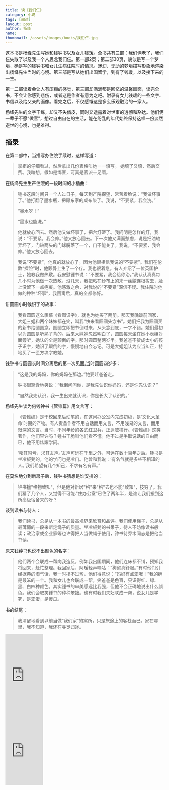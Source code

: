 ```yaml
---
title: 读《我们仨》 
category: 小说  
tags: [阅读]  
layout: post  
author: 杨绛  
name: 
thumbnail: /assets/images/books/我们仨.jpg
---
```


这本书是杨绛先生写她和钱钟书以及女儿钱瑗。全书共有三部：我们俩老了，我们仨失散了以及我一个人思念我们仨。第一部2页；第二部30页，貌似是写一个梦境，确是写的钱钟书和女儿生病住院时的情况。迷幻、无助的梦境描写形象地渲染出杨绛先生当时的心境。第三部是写从她们出国留学，到有了钱瑗，以及接下来的一生。

第一二部读着会让人有压抑的感觉，第三部却满满都是回忆的温馨画面，读完全书，不会让你感到悲伤，或者这是作者有意为之吧。附录有女儿钱瑗的一些文字、书信以及给父亲的画像。看完之后，不仅感慨这是多么乐观融洽的一家人。

杨绛先生的文字干练，却又不失俏皮，同时又透露着对世事的透彻和豁达。他们俩一辈子不愿“做官”，想过自由自在的生活，能在纷乱的年代始终保持这样一份淡然避世的心境，也是难得。


## 摘录

在第二部中，当描写办住院手续时，这样写道：

> 掌柜的仔细看过，然后拿出几份表格叫她一一填写。 她填了又填，然后交费。我暗想，假如是绑匪，可真是官派十足啊。


在杨绛先生生产住院的一段时间的小插曲：

> 锺书这段时间只一个人过日子，每天到产院探望，常苦着脸说：“我做坏事了。”他打翻了墨水瓶，把房东家的桌布染了。我说，“不要紧，我会洗。”
>
> “墨水呀！”
>
> “墨水也能洗。”
>
> 他就放心回去。然后他又做坏事了，把台灯砸了。我问明是怎样的灯，我说：“不要紧，我会修。”他又放心回去。下一次他又满面愁虑，说是把油轴弄坏了，门轴两头的门球脱落了一个，门不能关了。我说，“不要紧，我会修。”他又放心回去。
>
> 我说“不要紧”，他真的就放心了。因为他很相信我说的“不要紧”。我们在伦敦“探险”时，他颧骨上生了一个疔。我也很着急。有人介绍了一位英国护士，她教我做热敷。我安慰锺书说：“不要紧，我会给你治。”我认认真真每几小时为他做一次热敷，没几天，我把粘在纱布上的末一丝脓连根拔去，脸上没留下一点疤痕。他感激之余，对我说的“不要紧”深信不疑。我住院时他做的种种“坏事”，我回寓后，真的全都修好。

讲圆圆小时候识字的故事：

> 我看圆圆这么羡慕《看图识字》，就也为她买了两册。那天我晚饭前回家，大姐三姐和两个妹妹都在笑，叫我“快来看圆圆头念书”。她们把我为圆圆买的新书给圆圆念。圆圆立即把书倒过来，从头念到底，一字不错。她们最初以为圆圆是听熟了背的。后来大妹妹忽然明白了，圆圆每天坐在她小表姐对面旁听，她认的全是颠倒的字。那时圆圆整两岁半。我爸爸不赞成太小的孩子识字，她识了颠倒的字，慢慢地自会忘记。可是大姐姐认为应当纠正，特地买了一匣方块字教她。

钱钟书与圆圆长时间分离后的第一次见面,当时圆圆四岁多：

>  “这是我的妈妈，你的妈妈在那边。”她要赶爸爸走。
>
>  钟书很窝囊地笑说：“我倒问问你，是我先认识你妈妈，还是你先认识？”
>
>  “自然我先认识，我一生出来就认识，你是长大了认识的。”

杨绛先生谈为何钱钟书《管锥篇》用文言写：

> 《管锥编》是干校回来后动笔的，在这间办公室内完成初稿，是‘文化大革命’时期的产物。有人责备作者不用白话而用文言，不用浅易的文言，而用艰深的文言。当时，不同年龄的各式红卫兵，正逞威横行。《管锥编》这类著作，他们容许吗？锺书干脆叫他们看不懂。他不过是争取说话的自由而已，他不用炫耀学问。
>
> ‘嘤其鸣兮，求其友声。’友声可远在千里之外，可远在数十百年之后。锺书是坐冷板凳的，他的学问也是冷门。他曾和我说：‘有名气就是多些不相知的人。’我们希望有几个知己，不求有名有声。”

在莫名地分到新房子后，钱钟书猜想是谁安排的：

> 钟书擅"格物致知"，但是他对新居"格"来"格"去也不能"致知"，技穷了。我们猜了几个人，又觉得不可能."住办公室"已住了两年半，是谁让我们搬到这所高级宿舍来的呀？

谈到读书与待人：

> 我们读书，总是从一本书的最高境界来欣赏和品评。我们使用绳子，总是从最薄弱的一段来断定绳子的质量。坐冷板凳的书呆子，待人不妨像读书般读；政治家或企业家等也许得把人当做绳子使用，钟书待乔木同志是把他当书读。

原来钱钟书也说不出颜色的名字：

> 他们两个会联成一帮向我造反，例如我出国期间，他们连床都不铺，预知我将回来，赶忙整理。我回家后，阿瑗轻声嘀咕：“狗窠真舒服。”有时他们引经据典的淘气话，我一时拐不过弯，他们得意说：“妈妈有点笨哦！”我的确是最笨的一个。我和女儿也会联成一帮，笑爸爸是色盲，只识得红、绿、黑、白四种颜色。其实锺书的审美感远比我强，但他不会正确地说出什么颜色。我们会取笑锺书的种种笨拙。也有时我们夫妇联成一帮，说女儿是学究，是笨蛋，是傻瓜。

书的结尾：

> 我清醒地看到以前当做“我们家”的寓所，只是旅途上的客栈而已。家在哪里，我不知道，我还在寻觅归途。



<div class="amazon-buy">
    <div>
        <div class="kindle"></div>
       <iframe src="http://rcm-cn.amazon-adsystem.com/e/cm?lt1=_blank&bc1=000000&IS2=1&bg1=FFFFFF&fc1=000000&lc1=0000FF&t=read02-23&o=28&p=8&l=as4&m=amazon&f=ifr&ref=ss_til&asins=B071FFDN8B" style="width:120px;height:240px;" scrolling="no" marginwidth="0" marginheight="0" frameborder="0"></iframe>
    </div>
    <div>
        <div class="paper"></div>
        <iframe src="http://rcm-cn.amazon-adsystem.com/e/cm?lt1=_blank&bc1=000000&IS2=1&bg1=FFFFFF&fc1=000000&lc1=0000FF&t=read02-23&o=28&p=8&l=as4&m=amazon&f=ifr&ref=ss_til&asins=B009FWYL04" style="width:120px;height:240px;" scrolling="no" marginwidth="0" marginheight="0" frameborder="0"></iframe>
    </div>
</div>    